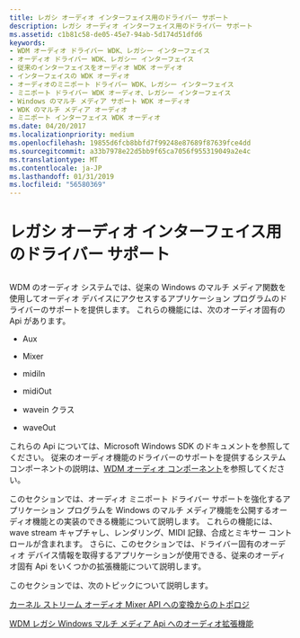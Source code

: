 ```yaml
---
title: レガシ オーディオ インターフェイス用のドライバー サポート
description: レガシ オーディオ インターフェイス用のドライバー サポート
ms.assetid: c1b81c58-de05-45e7-94ab-5d174d51dfd6
keywords:
- WDM オーディオ ドライバー WDK、レガシー インターフェイス
- オーディオ ドライバー WDK、レガシー インターフェイス
- 従来のインターフェイスをオーディオ WDK オーディオ
- インターフェイスの WDK オーディオ
- オーディオのミニポート ドライバー WDK、レガシー インターフェイス
- ミニポート ドライバー WDK オーディオ、レガシー インターフェイス
- Windows のマルチ メディア サポート WDK オーディオ
- WDK のマルチ メディア オーディオ
- ミニポート インターフェイス WDK オーディオ
ms.date: 04/20/2017
ms.localizationpriority: medium
ms.openlocfilehash: 19855d6fcb8bbfd7f99248e87689f87639fce4dd
ms.sourcegitcommit: a33b7978e22d5bb9f65ca7056f955319049a2e4c
ms.translationtype: MT
ms.contentlocale: ja-JP
ms.lasthandoff: 01/31/2019
ms.locfileid: "56580369"
---
```

# <a name="driver-support-for-legacy-audio-interfaces"></a>レガシ オーディオ インターフェイス用のドライバー サポート


## <span id="driver_support_for_legacy_audio_interfaces"></span><span id="DRIVER_SUPPORT_FOR_LEGACY_AUDIO_INTERFACES"></span>


WDM のオーディオ システムでは、従来の Windows のマルチ メディア関数を使用してオーディオ デバイスにアクセスするアプリケーション プログラムのドライバーのサポートを提供します。 これらの機能には、次のオーディオ固有の Api があります。

-   Aux

-   Mixer

-   midiIn

-   midiOut

-   wavein クラス

-   waveOut

これらの Api については、Microsoft Windows SDK のドキュメントを参照してください。 従来のオーディオ機能のドライバーのサポートを提供するシステム コンポーネントの説明は、[WDM オーディオ コンポーネント](wdm-audio-components.md)を参照してください。

このセクションでは、オーディオ ミニポート ドライバー サポートを強化するアプリケーション プログラムを Windows のマルチ メディア機能を公開するオーディオ機能との実装のできる機能について説明します。 これらの機能には、wave stream キャプチャし、レンダリング、MIDI 記録、合成とミキサー コントロールが含まれます。 さらに、このセクションでは、ドライバー固有のオーディオ デバイス情報を取得するアプリケーションが使用できる、従来のオーディオ固有 Api をいくつかの拡張機能について説明します。

このセクションでは、次のトピックについて説明します。

[カーネル ストリーム オーディオ Mixer API への変換からのトポロジ](kernel-streaming-topology-to-audio-mixer-api-translation.md)

[WDM レガシ Windows マルチ メディア Api へのオーディオ拡張機能](wdm-audio-extensions-to-legacy-windows-multimedia-apis.md)

 

 





